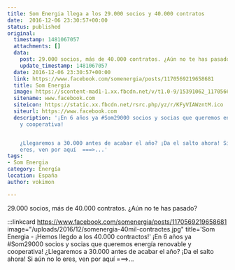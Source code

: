 ```yaml
---
title: Som Energia llega a los 29.000 socios y 40.000 contratos
date:  2016-12-06 23:30:57+00:00
status: published
original:
  timestamp: 1481067057
  attachments: []
  data:
    post: 29.000 socios, más de 40.000 contratos. ¿Aún no te has pasado?
    update_timestamp: 1481067057
  date: 2016-12-06 23:30:57+00:00
  link: https://www.facebook.com/somenergia/posts/1170569219658681
  title: Som Energia
  image: https://scontent-mad1-1.xx.fbcdn.net/v/t1.0-9/15391062_1170566952992241_3826322173956355384_n.jpg?_nc_cat=105&_nc_sid=8024bb&_nc_ohc=RZEwjVNvqP8AX8jPgWT&_nc_oc=AQl5zzR0RdTNwsmwMbKPnBAghyUTi0obM-LNEwxcnXTpnz6zupCUpDqfJsVakgvoVVQ&_nc_ht=scontent-mad1-1.xx&oh=e3b9c1d6817b94e9b47b90dd4f368b45&oe=5F57A6B3
  sitename: www.facebook.com
  siteicon: https://static.xx.fbcdn.net/rsrc.php/yz/r/KFyVIAWzntM.ico
  siteurl: https://www.facebook.com
  description: '¡En 6 años ya #Som29000 socios y socias que queremos energía renovable
    y cooperativa!


    ¿Llegaremos a 30.000 antes de acabar el año? ¡Da el salto ahora! Si aún no lo
    eres, ven por aquí  ===>...'
tags:
- Som Energia
category: Energía
location: España
author: vokimon

---
```

29.000 socios, más de 40.000 contratos. ¿Aún no te has pasado?

:::linkcard https://www.facebook.com/somenergia/posts/1170569219658681 image="/uploads/2016/12/somenergia-40mil-contractes.jpg" title='Som Energia - ¡Hemos llegdo a los  40.000 contractos!'
    ¡En 6 años ya #Som29000 socios y socias que queremos energía renovable y cooperativa!        ¿Llegaremos a 30.000 antes de acabar el año? ¡Da el salto ahora! Si aún no lo eres, ven por aquí  ===>...

